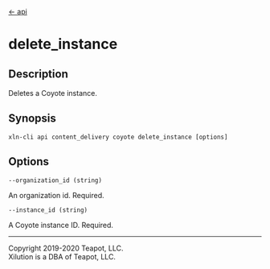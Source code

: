 [<- api](../../../api/index.md)

# delete_instance

## Description

Deletes a Coyote instance.

## Synopsis

```
xln-cli api content_delivery coyote delete_instance [options]
```

## Options

`--organization_id (string)`

An organization id. Required.

`--instance_id (string)`

A Coyote instance ID. Required.

---
Copyright 2019-2020 Teapot, LLC.  
Xilution is a DBA of Teapot, LLC.
